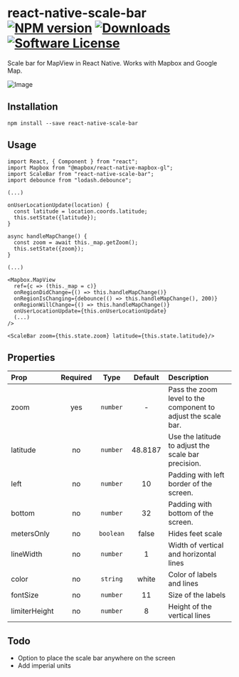 # react-native-scale-bar [![NPM version](https://badge.fury.io/js/react-native-scale-bar.svg)](https://badge.fury.io/js/react-native-scale-bar.svg) [![Downloads](https://img.shields.io/npm/dt/react-native-scale-bar.svg)](https://www.npmjs.com/package/react-native-scale-bar) [![Software License](https://img.shields.io/badge/license-MIT-brightgreen.svg?style=flat-square)](/)

Scale bar for MapView in React Native. Works with Mapbox and Google Map.

![Image](images/screenshot.png)

## Installation

```
npm install --save react-native-scale-bar
```

## Usage

```
import React, { Component } from "react";
import Mapbox from "@mapbox/react-native-mapbox-gl";
import ScaleBar from "react-native-scale-bar";
import debounce from "lodash.debounce";

(...)

onUserLocationUpdate(location) {
  const latitude = location.coords.latitude;
  this.setState({latitude});
}

async handleMapChange() {
  const zoom = await this._map.getZoom();
  this.setState({zoom});
}

(...)

<Mapbox.MapView
  ref={c => (this._map = c)}
  onRegionDidChange={() => this.handleMapChange()}
  onRegionIsChanging={debounce(() => this.handleMapChange(), 200)}
  onRegionWillChange={() => this.handleMapChange()}
  onUserLocationUpdate={this.onUserLocationUpdate}
  (...)
/>

<ScaleBar zoom={this.state.zoom} latitude={this.state.latitude}/>

```

## Properties

| Prop          | Required |   Type    | Default | Description                                                   |
| :------------ | :------: | :-------: | :-----: | :------------------------------------------------------------ |
| zoom          |   yes    | `number`  |    -    | Pass the zoom level to the component to adjust the scale bar. |
| latitude      |    no    | `number`  | 48.8187 | Use the latitude to adjust the scale bar precision.           |
| left          |    no    | `number`  |   10    | Padding with left border of the screen.                       |
| bottom        |    no    | `number`  |   32    | Padding with bottom of the screen.                            |
| metersOnly    |    no    | `boolean` |  false  | Hides feet scale                                              |
| lineWidth     |    no    | `number`  |    1    | Width of vertical and horizontal lines                        |
| color         |    no    | `string`  |  white  | Color of labels and lines                                     |
| fontSize      |    no    | `number`  |   11    | Size of the labels                                            |
| limiterHeight |    no    | `number`  |    8    | Height of the vertical lines                                  |

## Todo

- Option to place the scale bar anywhere on the screen
- Add imperial units
